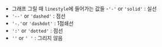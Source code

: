 - 그래프 그릴 때 `linestyle`에 들어가는 값들
-`'-'` or `'solid'` : 실선
- `'--'` or `'dashed'` : 점선
- `'-.'`or `'dashdot'` : 1점쇄선
- `':'` or `'dotted'` : 점선
- `''` or `' '` : 그리지 않음